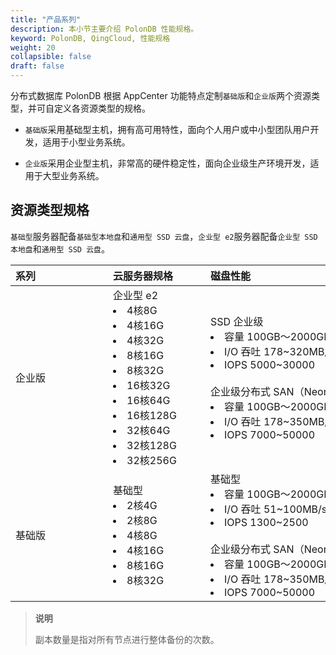 ```yaml
---
title: "产品系列"
description: 本小节主要介绍 PolonDB 性能规格。 
keyword: PolonDB, QingCloud, 性能规格
weight: 20
collapsible: false
draft: false
---
```



分布式数据库 PolonDB 根据 AppCenter 功能特点定制`基础版`和`企业版`两个资源类型，并可自定义各资源类型的规格。

- `基础版`采用基础型主机，拥有高可用特性，面向个人用户或中小型团队用户开发，适用于小型业务系统。

- `企业版`采用企业型主机，非常高的硬件稳定性，面向企业级生产环境开发，适用于大型业务系统。

## 资源类型规格

`基础型`服务器配备`基础型本地盘`和`通用型 SSD 云盘`，`企业型 e2`服务器配备`企业型 SSD 本地盘`和`通用型 SSD 云盘`。

|<span style="display:inline-block;width:140px">系列</span> |<span style="display:inline-block;width:140px">云服务器规格</span>|<span style="display:inline-block;width:240px">磁盘性能</span>|<span style="display:inline-block;width:140px">节点数量</span>|
|:----|:----|:----|:----|
|   企业版     | 企业型 e2 <li>4核8G <li> 4核16G <li>4核32G <li>8核16G<li>8核32G <li>16核32G<li> 16核64G <li>16核128G <li> 32核64G <li> 32核128G <li> 32核256G|  SSD 企业级 <li> 容量 100GB～2000GB <li>I/O 吞吐 178~320MB/s <li>IOPS 5000~30000 <br> <br>企业级分布式 SAN（NeonSAN) <li> 容量 100GB～2000GB <li>I/O 吞吐 178~350MB/s <li>IOPS 7000~50000  | <li>协调器节点 1 个，副本 1 个 <li> Worker 节点 2～64 个，副本 1 个  <li> 高可用节点 1 个    | 
|   基础版     | 基础型 <li> 2核4G <li> 2核8G <li> 4核8G <li> 4核16G <li>8核16G <li>8核32G |  基础型 <li> 容量 100GB～2000GB <li>I/O 吞吐 51~100MB/s <li>IOPS 1300~2500 <br> <br>企业级分布式 SAN（NeonSAN) <li> 容量 100GB～2000GB <li>I/O 吞吐 178~350MB/s <li>IOPS 7000~50000 | <li>协调器节点 1 个，副本 1 个 <li> Worker 节点 2～64 个，副本 1 个  <li> 高可用节点 1 个   |

> **说明**
> 
> 副本数量是指对所有节点进行整体备份的次数。
